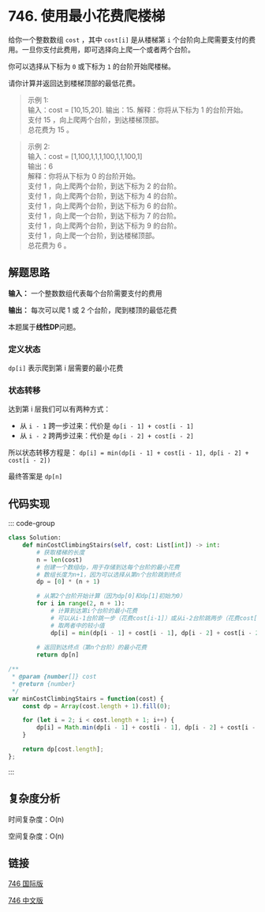 # 746. 使用最小花费爬楼梯 <Badge type="tip" text="Easy" />

给你一个整数数组 `cost` ，其中 `cost[i]` 是从楼梯第 `i` 个台阶向上爬需要支付的费用。一旦你支付此费用，即可选择向上爬一个或者两个台阶。

你可以选择从下标为 `0` 或下标为 `1` 的台阶开始爬楼梯。

请你计算并返回达到楼梯顶部的最低花费。

>示例 1:  
输入：cost = [10,15,20]. 
输出：15. 
解释：你将从下标为 1 的台阶开始。  
支付 15 ，向上爬两个台阶，到达楼梯顶部。  
总花费为 15 。

>示例 2:  
输入：cost = [1,100,1,1,1,100,1,1,100,1]  
输出：6   
解释：你将从下标为 0 的台阶开始。  
支付 1 ，向上爬两个台阶，到达下标为 2 的台阶。  
支付 1 ，向上爬两个台阶，到达下标为 4 的台阶。  
支付 1 ，向上爬两个台阶，到达下标为 6 的台阶。  
支付 1 ，向上爬一个台阶，到达下标为 7 的台阶。  
支付 1 ，向上爬两个台阶，到达下标为 9 的台阶。  
支付 1 ，向上爬一个台阶，到达楼梯顶部。  
总花费为 6 。

## 解题思路
**输入：** 一个整数数组代表每个台阶需要支付的费用

**输出：** 每次可以爬 1 或 2 个台阶，爬到楼顶的最低花费

本题属于**线性DP**问题。

### 定义状态

`dp[i]` 表示爬到第 i 层需要的最小花费

### 状态转移
达到第 i 层我们可以有两种方式：
- 从 `i - 1` 跨一步过来：代价是 `dp[i - 1] + cost[i - 1]`
- 从 `i - 2` 跨两步过来：代价是 `dp[i - 2] + cost[i - 2]`

所以状态转移方程是： `dp[i] = min(dp[i - 1] + cost[i - 1], dp[i - 2] + cost[i - 2])`

最终答案是 `dp[n]`

## 代码实现

::: code-group

```python
class Solution:
    def minCostClimbingStairs(self, cost: List[int]) -> int:
        # 获取楼梯的长度
        n = len(cost)
        # 创建一个数组dp，用于存储到达每个台阶的最小花费
        # 数组长度为n+1，因为可以选择从第n个台阶跳到终点
        dp = [0] * (n + 1)

        # 从第2个台阶开始计算（因为dp[0]和dp[1]初始为0）
        for i in range(2, n + 1):
            # 计算到达第i个台阶的最小花费
            # 可以从i-1台阶跳一步（花费cost[i-1]）或从i-2台阶跳两步（花费cost[i-2]）
            # 取两者中的较小值
            dp[i] = min(dp[i - 1] + cost[i - 1], dp[i - 2] + cost[i - 2])
        
        # 返回到达终点（第n个台阶）的最小花费
        return dp[n]
```

```javascript
/**
 * @param {number[]} cost
 * @return {number}
 */
var minCostClimbingStairs = function(cost) {
    const dp = Array(cost.length + 1).fill(0);

    for (let i = 2; i < cost.length + 1; i++) {
        dp[i] = Math.min(dp[i - 1] + cost[i - 1], dp[i - 2] + cost[i - 2]);
    }

    return dp[cost.length];
};
```

:::


## 复杂度分析

时间复杂度：O(n)

空间复杂度：O(n)

## 链接

[746 国际版](https://leetcode.com/problems/min-cost-climbing-stairs/description/)

[746 中文版](https://leetcode.cn/problems/min-cost-climbing-stairs/description/)
